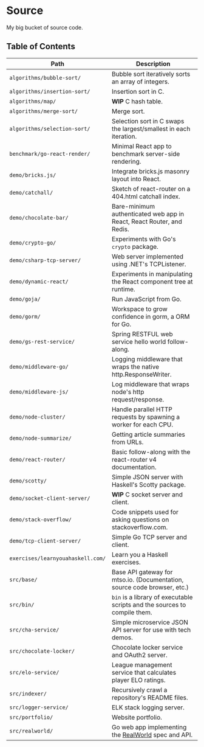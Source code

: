 # Source

My big bucket of source code.

## Table of Contents

Path | Description
---- | -----------
`algorithms/bubble-sort/` | Bubble sort iteratively sorts an array of integers.
`algorithms/insertion-sort/` | Insertion sort in C.
`algorithms/map/` | **WIP** C hash table.
`algorithms/merge-sort/` | Merge sort.
`algorithms/selection-sort/` | Selection sort in C swaps the largest/smallest in each iteration.
`benchmark/go-react-render/` | Minimal React app to benchmark server-side rendering.  
`demo/bricks.js/` | Integrate bricks.js masonry layout into React.
`demo/catchall/` | Sketch of react-router on a 404.html catchall index.
`demo/chocolate-bar/` | Bare-minimum authenticated web app in React, React Router, and Redis.
`demo/crypto-go/` | Experiments with Go's `crypto` package.
`demo/csharp-tcp-server/` | Web server implemented using .NET's TCPListener.
`demo/dynamic-react/` | Experiments in manipulating the React component tree at runtime.
`demo/goja/` | Run JavaScript from Go.
`demo/gorm/` | Workspace to grow confidence in gorm, a ORM for Go.
`demo/gs-rest-service/` | Spring RESTFUL web service hello world follow-along.
`demo/middleware-go/` | Logging middleware that wraps the native http.ResponseWriter.
`demo/middleware-js/` | Log middleware that wraps node's http request/response.
`demo/node-cluster/` | Handle parallel HTTP requests by spawning a worker for each CPU.
`demo/node-summarize/` | Getting article summaries from URLs.
`demo/react-router/` | Basic follow-along with the react-router v4 documentation.
`demo/scotty/` | Simple JSON server with Haskell's Scotty package.
`demo/socket-client-server/` | **WIP** C socket server and client.
`demo/stack-overflow/` | Code snippets used for asking questions on stackoverflow.com.
`demo/tcp-client-server/` | Simple Go TCP server and client.
`exercises/learnyouahaskell.com/` | Learn you a Haskell exercises.
`src/base/` | Base API gateway for mtso.io. (Documentation, source code browser, etc.)
`src/bin/` | `bin` is a library of executable scripts and the sources to compile them.
`src/cha-service/` | Simple microservice JSON API server for use with tech demos.
`src/chocolate-locker/` | Chocolate locker service and OAuth2 server.
`src/elo-service/` | League management service that calculates player ELO ratings.
`src/indexer/` | Recursively crawl a repository's README files.
`src/logger-service/` | ELK stack logging server.
`src/portfolio/` | Website portfolio.
`src/realworld/` | Go web app implementing the [RealWorld](https://github.com/gothinkster/realworld) spec and API.
